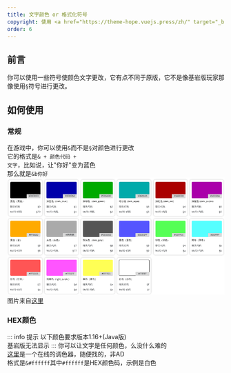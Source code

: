 ```yaml
---
title: 文字颜色 or 格式化符号
copyright: 使用 <a href="https://theme-hope.vuejs.press/zh/" target="_blank">VuePress Theme Hope</a> 主题 | Copyleft© 2023 Craft233  <a href="https://icp.gov.moe/?keyword=20232336" target="_blank">萌ICP备20232336号</a>
order: 6
---
```

## 前言
你可以使用一些符号使颜色文字更改，它有点不同于原版，它不是像基岩版玩家那像使用<code>§</code>符号进行更改。
## 如何使用
### 常规
在游戏中，你可以使用<code>&</code>而不是<code>§</code>对颜色进行更改  
它的格式是<code>& + 颜色代码 + 文字</code>，比如说，让"你好"变为蓝色  
那么就是<code>&b你好</code>  
![](../.vuepress/public/docs/colored/image.png)
图片来自[这里](https://dnschecker.cloud/cn/minecraft-color-codes.html)
### HEX颜色
::: info 提示
以下颜色要求版本1.16+(Java版)  
基岩版无法显示
:::
你可以让文字是任何颜色，么没什么难的  
[这里](https://try8.cn/tool/color/picker)是一个在线的调色器，随便找的，非AD  
格式是<code>&#ffffff</code>其中<code>#ffffff</code>是HEX颜色码，示例是白色
